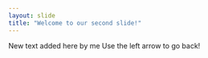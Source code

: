 ```yaml
---
layout: slide
title: "Welcome to our second slide!"
---
```

New text added here by me 
Use the left arrow to go back!

